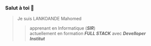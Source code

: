 ### Salut à toi 👋  
>Je suis LANKOANDE Mahomed  
>>apprenant en Informatique (***SIR***)  
>>actuellement en formation ***FULL STACK*** avec ***Develloper Institut***  


<!--
**LankMHD/LankMHD** is a ✨ _special_ ✨ repository because its `README.md` (this file) appears on your GitHub profile.

Here are some ideas to get you started:

- 🔭 I’m currently working on ...
- 🌱 I’m currently learning ...
- 👯 I’m looking to collaborate on ...
- 🤔 I’m looking for help with ...
- 💬 Ask me about ...
- 📫 How to reach me: ...
- 😄 Pronouns: ...
- ⚡ Fun fact: ...
-->
